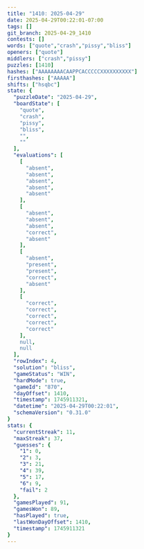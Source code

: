 ```yaml
---
title: "1410: 2025-04-29"
date: 2025-04-29T00:22:01-07:00
tags: []
git_branch: 2025-04-29_1410
contests: []
words: ["quote","crash","pissy","bliss"]
openers: ["quote"]
middlers: ["crash","pissy"]
puzzles: [1410]
hashes: ["AAAAAAAACAAPPCACCCCCXXXXXXXXXX"]
firsthashes: ["AAAAA"]
shifts: ["hsqbc"]
state: {
  "puzzleDate": "2025-04-29",
  "boardState": [
    "quote",
    "crash",
    "pissy",
    "bliss",
    "",
    ""
  ],
  "evaluations": [
    [
      "absent",
      "absent",
      "absent",
      "absent",
      "absent"
    ],
    [
      "absent",
      "absent",
      "absent",
      "correct",
      "absent"
    ],
    [
      "absent",
      "present",
      "present",
      "correct",
      "absent"
    ],
    [
      "correct",
      "correct",
      "correct",
      "correct",
      "correct"
    ],
    null,
    null
  ],
  "rowIndex": 4,
  "solution": "bliss",
  "gameStatus": "WIN",
  "hardMode": true,
  "gameId": "870",
  "dayOffset": 1410,
  "timestamp": 1745911321,
  "datetime": "2025-04-29T00:22:01",
  "schemaVersion": "0.31.0"
}
stats: {
  "currentStreak": 11,
  "maxStreak": 37,
  "guesses": {
    "1": 0,
    "2": 3,
    "3": 21,
    "4": 39,
    "5": 17,
    "6": 9,
    "fail": 2
  },
  "gamesPlayed": 91,
  "gamesWon": 89,
  "hasPlayed": true,
  "lastWonDayOffset": 1410,
  "timestamp": 1745911321
}
---
```

<!-- more -->
